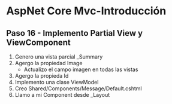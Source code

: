 # AspNet Core Mvc-Introducción

## Paso 16 - Implemento Partial View y ViewComponent

1. Genero una vista parcial _Summary
2. Agergo la propiedad Image
    * Actualizo el campo imagen en todas las vistas
3. Agergo la propieda Id
4. Implemento una clase ViewModel
5. Creo Shared/Components/Message/Default.cshtml
6. Llamo a mi Component desde _Layout
